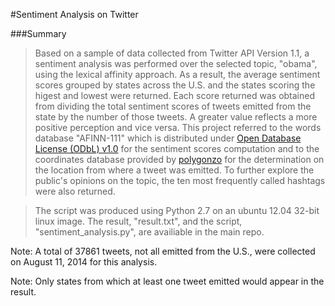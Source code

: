 #Sentiment Analysis on Twitter

###Summary
> Based on a sample of data collected from Twitter API Version 1.1, a sentiment analysis was performed over the selected topic, "obama", using the lexical affinity approach. As a result, the average sentiment scores grouped by states across the U.S. and the states scoring the higest and lowest were returned. Each score returned was obtained from dividing the total sentiment scores of tweets emitted from the state by the number of those tweets. A greater value reflects a more positive perception and vice versa. This project referred to the words database "AFINN-111" which is distributed under [Open Database License (ODbL) v1.0](http://www.opendatacommons.org/licenses/odbl/1.0/) for the sentiment scores computation and to the coordinates database provided by [polygonzo](https://code.google.com/p/polygonzo/source/browse/shapes/json/us-states.json) for the determination on the location from where a tweet was emitted. To further explore the public's opinions on the topic, the ten most frequently called hashtags were also returned.

>The script was produced using Python 2.7 on an ubuntu 12.04 32-bit linux image. The result, "result.txt", and the script, "sentiment_analysis.py", are availiable in the main repo.

Note: A total of 37861 tweets, not all emitted from the U.S., were collected on August 11, 2014 for this analysis.

Note: Only states from which at least one tweet emitted would appear in the result.


